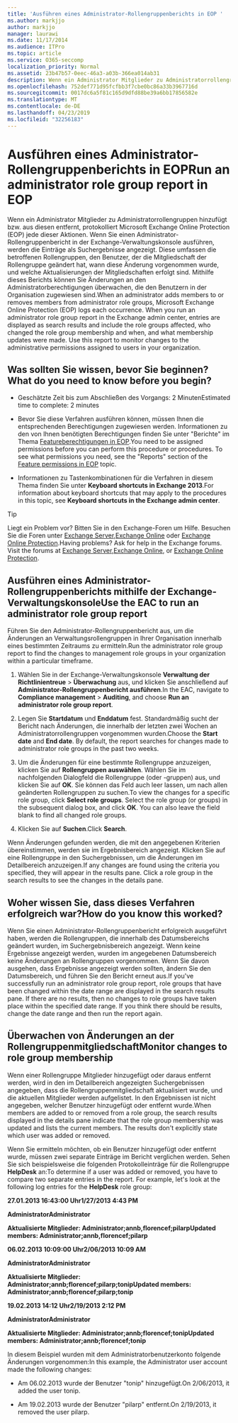 ```yaml
---
title: 'Ausführen eines Administrator-Rollengruppenberichts in EOP '
ms.author: markjjo
author: markjjo
manager: laurawi
ms.date: 11/17/2014
ms.audience: ITPro
ms.topic: article
ms.service: O365-seccomp
localization_priority: Normal
ms.assetid: 23b47b57-0eec-46a3-a03b-366ea014ab31
description: Wenn ein Administrator Mitglieder zu Administratorrollengruppen hinzufügt oder daraus entfernt, protokolliert Microsoft Exchange Online Protection (EOP) jedes Vorkommen.
ms.openlocfilehash: 752def771d95fcfbb3f7cbe0bc86a33b3967716d
ms.sourcegitcommit: 0017dc6a5f81c165d9dfd88be39a6bb17856582e
ms.translationtype: MT
ms.contentlocale: de-DE
ms.lasthandoff: 04/23/2019
ms.locfileid: "32256183"
---
```

# <a name="run-an-administrator-role-group-report-in-eop"></a><span data-ttu-id="3c34c-103">Ausführen eines Administrator-Rollengruppenberichts in EOP</span><span class="sxs-lookup"><span data-stu-id="3c34c-103">Run an administrator role group report in EOP</span></span> 

 <span data-ttu-id="3c34c-p101">Wenn ein Administrator Mitglieder zu Administratorrollengruppen hinzufügt bzw. aus diesen entfernt, protokolliert Microsoft Exchange Online Protection (EOP) jede dieser Aktionen. Wenn Sie einen Administrator-Rollengruppenbericht in der Exchange-Verwaltungskonsole ausführen, werden die Einträge als Suchergebnisse angezeigt. Diese umfassen die betroffenen Rollengruppen, den Benutzer, der die Mitgliedschaft der Rollengruppe geändert hat, wann diese Änderung vorgenommen wurde, und welche Aktualisierungen der Mitgliedschaften erfolgt sind. Mithilfe dieses Berichts können Sie Änderungen an den Administratorberechtigungen überwachen, die den Benutzern in der Organisation zugewiesen sind.</span><span class="sxs-lookup"><span data-stu-id="3c34c-p101">When an administrator adds members to or removes members from administrator role groups, Microsoft Exchange Online Protection (EOP) logs each occurrence. When you run an administrator role group report in the Exchange admin center, entries are displayed as search results and include the role groups affected, who changed the role group membership and when, and what membership updates were made. Use this report to monitor changes to the administrative permissions assigned to users in your organization.</span></span>
  
## <a name="what-do-you-need-to-know-before-you-begin"></a><span data-ttu-id="3c34c-107">Was sollten Sie wissen, bevor Sie beginnen?</span><span class="sxs-lookup"><span data-stu-id="3c34c-107">What do you need to know before you begin?</span></span>

- <span data-ttu-id="3c34c-108">Geschätzte Zeit bis zum Abschließen des Vorgangs: 2 Minuten</span><span class="sxs-lookup"><span data-stu-id="3c34c-108">Estimated time to complete: 2 minutes</span></span>
    
- <span data-ttu-id="3c34c-p102">Bevor Sie diese Verfahren ausführen können, müssen Ihnen die entsprechenden Berechtigungen zugewiesen werden. Informationen zu den von Ihnen benötigten Berechtigungen finden Sie unter "Berichte" im Thema [Featureberechtigungen in EOP](feature-permissions-in-eop.md).</span><span class="sxs-lookup"><span data-stu-id="3c34c-p102">You need to be assigned permissions before you can perform this procedure or procedures. To see what permissions you need, see the "Reports" section of the [Feature permissions in EOP](feature-permissions-in-eop.md) topic.</span></span> 
    
- <span data-ttu-id="3c34c-111">Informationen zu Tastenkombinationen für die Verfahren in diesem Thema finden Sie unter **Keyboard shortcuts in Exchange 2013**.</span><span class="sxs-lookup"><span data-stu-id="3c34c-111">For information about keyboard shortcuts that may apply to the procedures in this topic, see **Keyboard shortcuts in the Exchange admin center**.</span></span>
    
> [!TIP]
> <span data-ttu-id="3c34c-p103">Liegt ein Problem vor? Bitten Sie in den Exchange-Foren um Hilfe. Besuchen Sie die Foren unter [Exchange Server](https://go.microsoft.com/fwlink/p/?linkId=60612),[Exchange Online](https://go.microsoft.com/fwlink/p/?linkId=267542) oder [Exchange Online Protection](https://go.microsoft.com/fwlink/p/?linkId=285351).</span><span class="sxs-lookup"><span data-stu-id="3c34c-p103">Having problems? Ask for help in the Exchange forums. Visit the forums at [Exchange Server](https://go.microsoft.com/fwlink/p/?linkId=60612),[Exchange Online](https://go.microsoft.com/fwlink/p/?linkId=267542), or [Exchange Online Protection](https://go.microsoft.com/fwlink/p/?linkId=285351).</span></span> 
  
## <a name="use-the-eac-to-run-an-administrator-role-group-report"></a><span data-ttu-id="3c34c-115">Ausführen eines Administrator-Rollengruppenberichts mithilfe der Exchange-Verwaltungskonsole</span><span class="sxs-lookup"><span data-stu-id="3c34c-115">Use the EAC to run an administrator role group report</span></span>

<span data-ttu-id="3c34c-116">Führen Sie den Administrator-Rollengruppenbericht aus, um die Änderungen an Verwaltungsrollengruppen in Ihrer Organisation innerhalb eines bestimmten Zeitraums zu ermitteln.</span><span class="sxs-lookup"><span data-stu-id="3c34c-116">Run the administrator role group report to find the changes to management role groups in your organization within a particular timeframe.</span></span>
  
1. <span data-ttu-id="3c34c-117">Wählen Sie in der Exchange-Verwaltungskonsole **Verwaltung der Richtlinientreue** \> **Überwachung** aus, und klicken Sie anschließend auf **Administrator-Rollengruppenbericht ausführen**.</span><span class="sxs-lookup"><span data-stu-id="3c34c-117">In the EAC, navigate to **Compliance management** \> **Auditing**, and choose **Run an administrator role group report**.</span></span>
    
2. <span data-ttu-id="3c34c-p104">Legen Sie **Startdatum** und **Enddatum** fest. Standardmäßig sucht der Bericht nach Änderungen, die innerhalb der letzten zwei Wochen an Administratorrollengruppen vorgenommen wurden.</span><span class="sxs-lookup"><span data-stu-id="3c34c-p104">Choose the **Start date** and **End date**. By default, the report searches for changes made to administrator role groups in the past two weeks.</span></span>
    
3. <span data-ttu-id="3c34c-p105">Um die Änderungen für eine bestimmte Rollengruppe anzuzeigen, klicken Sie auf **Rollengruppen auswählen**. Wählen Sie im nachfolgenden Dialogfeld die Rollengruppe (oder -gruppen) aus, und klicken Sie auf **OK**. Sie können das Feld auch leer lassen, um nach allen geänderten Rollengruppen zu suchen.</span><span class="sxs-lookup"><span data-stu-id="3c34c-p105">To view the changes for a specific role group, click **Select role groups**. Select the role group (or groups) in the subsequent dialog box, and click **OK**. You can also leave the field blank to find all changed role groups.</span></span>
    
4. <span data-ttu-id="3c34c-123">Klicken Sie auf **Suchen**.</span><span class="sxs-lookup"><span data-stu-id="3c34c-123">Click **Search**.</span></span>
    
<span data-ttu-id="3c34c-p106">Wenn Änderungen gefunden werden, die mit den angegebenen Kriterien übereinstimmen, werden sie im Ergebnisbereich angezeigt. Klicken Sie auf eine Rollengruppe in den Suchergebnissen, um die Änderungen im Detailbereich anzuzeigen.</span><span class="sxs-lookup"><span data-stu-id="3c34c-p106">If any changes are found using the criteria you specified, they will appear in the results pane. Click a role group in the search results to see the changes in the details pane.</span></span>
  
## <a name="how-do-you-know-this-worked"></a><span data-ttu-id="3c34c-126">Woher wissen Sie, dass dieses Verfahren erfolgreich war?</span><span class="sxs-lookup"><span data-stu-id="3c34c-126">How do you know this worked?</span></span>

<span data-ttu-id="3c34c-p107">Wenn Sie einen Administrator-Rollengruppenbericht erfolgreich ausgeführt haben, werden die Rollengruppen, die innerhalb des Datumsbereichs geändert wurden, im Suchergebnisbereich angezeigt. Wenn keine Ergebnisse angezeigt werden, wurden im angegebenen Datumsbereich keine Änderungen an Rollengruppen vorgenommen. Wenn Sie davon ausgehen, dass Ergebnisse angezeigt werden sollten, ändern Sie den Datumsbereich, und führen Sie den Bericht erneut aus.</span><span class="sxs-lookup"><span data-stu-id="3c34c-p107">If you've successfully run an administrator role group report, role groups that have been changed within the date range are displayed in the search results pane. If there are no results, then no changes to role groups have taken place within the specified date range. If you think there should be results, change the date range and then run the report again.</span></span>
  
## <a name="monitor-changes-to-role-group-membership"></a><span data-ttu-id="3c34c-130">Überwachen von Änderungen an der Rollengruppenmitgliedschaft</span><span class="sxs-lookup"><span data-stu-id="3c34c-130">Monitor changes to role group membership</span></span>

<span data-ttu-id="3c34c-p108">Wenn einer Rollengruppe Mitglieder hinzugefügt oder daraus entfernt werden, wird in den im Detailbereich angezeigten Suchergebnissen angegeben, dass die Rollengruppenmitgliedschaft aktualisiert wurde, und die aktuellen Mitglieder werden aufgelistet. In den Ergebnissen ist nicht angegeben, welcher Benutzer hinzugefügt oder entfernt wurde.</span><span class="sxs-lookup"><span data-stu-id="3c34c-p108">When members are added to or removed from a role group, the search results displayed in the details pane indicate that the role group membership was updated and lists the current members. The results don't explicitly state which user was added or removed.</span></span>
  
<span data-ttu-id="3c34c-p109">Wenn Sie ermitteln möchten, ob ein Benutzer hinzugefügt oder entfernt wurde, müssen zwei separate Einträge im Bericht verglichen werden. Sehen Sie sich beispielsweise die folgenden Protokolleinträge für die Rollengruppe **HelpDesk** an:</span><span class="sxs-lookup"><span data-stu-id="3c34c-p109">To determine if a user was added or removed, you have to compare two separate entries in the report. For example, let's look at the following log entries for the **HelpDesk** role group:</span></span> 
  
 <span data-ttu-id="3c34c-135">**27.01.2013 16:43:00 Uhr**</span><span class="sxs-lookup"><span data-stu-id="3c34c-135">**1/27/2013 4:43 PM**</span></span>
  
 <span data-ttu-id="3c34c-136">**Administrator**</span><span class="sxs-lookup"><span data-stu-id="3c34c-136">**Administrator**</span></span>
  
 <span data-ttu-id="3c34c-137">**Aktualisierte Mitglieder: Administrator;annb,florencef;pilarp**</span><span class="sxs-lookup"><span data-stu-id="3c34c-137">**Updated members: Administrator;annb,florencef;pilarp**</span></span>
  
 <span data-ttu-id="3c34c-138">**06.02.2013 10:09:00 Uhr**</span><span class="sxs-lookup"><span data-stu-id="3c34c-138">**2/06/2013 10:09 AM**</span></span>
  
 <span data-ttu-id="3c34c-139">**Administrator**</span><span class="sxs-lookup"><span data-stu-id="3c34c-139">**Administrator**</span></span>
  
 <span data-ttu-id="3c34c-140">**Aktualisierte Mitglieder: Administrator;annb;florencef;pilarp;tonip**</span><span class="sxs-lookup"><span data-stu-id="3c34c-140">**Updated members: Administrator;annb;florencef;pilarp;tonip**</span></span>
  
 <span data-ttu-id="3c34c-141">**19.02.2013 14:12 Uhr**</span><span class="sxs-lookup"><span data-stu-id="3c34c-141">**2/19/2013 2:12 PM**</span></span>
  
 <span data-ttu-id="3c34c-142">**Administrator**</span><span class="sxs-lookup"><span data-stu-id="3c34c-142">**Administrator**</span></span>
  
 <span data-ttu-id="3c34c-143">**Aktualisierte Mitglieder: Administrator;annb;florencef;tonip**</span><span class="sxs-lookup"><span data-stu-id="3c34c-143">**Updated members: Administrator;annb;florencef;tonip**</span></span>
  
<span data-ttu-id="3c34c-144">In diesem Beispiel wurden mit dem Administratorbenutzerkonto folgende Änderungen vorgenommen:</span><span class="sxs-lookup"><span data-stu-id="3c34c-144">In this example, the Administrator user account made the following changes:</span></span>
  
- <span data-ttu-id="3c34c-145">Am 06.02.2013 wurde der Benutzer "tonip" hinzugefügt.</span><span class="sxs-lookup"><span data-stu-id="3c34c-145">On 2/06/2013, it added the user tonip.</span></span>
    
- <span data-ttu-id="3c34c-146">Am 19.02.2013 wurde der Benutzer "pilarp" entfernt.</span><span class="sxs-lookup"><span data-stu-id="3c34c-146">On 2/19/2013, it removed the user pilarp.</span></span>
    

